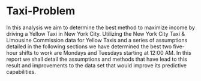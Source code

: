 # Taxi-Problem
In this analysis we aim to determine the best method to maximize income by driving a Yellow Taxi in New York City. Utilizing the New York City Taxi &amp; Limousine Commission data for Yellow Taxis and a series of assumptions detailed in the following sections we have determined the best two five-hour shifts to work are Mondays and Tuesdays starting at 12:00 AM. In this report we shall detail the assumptions and methods that have lead to this result and improvements to the data set that would improve its predictive capabilities.
